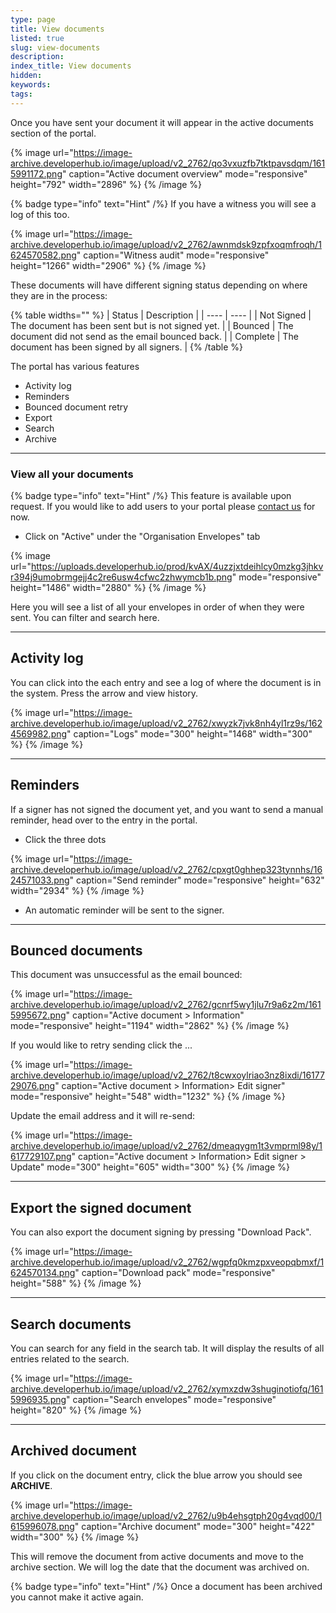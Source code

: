 ```yaml
---
type: page
title: View documents
listed: true
slug: view-documents
description: 
index_title: View documents
hidden: 
keywords: 
tags: 
---
```


Once you have sent your document it will appear in the active documents section of the portal.

{% image url="https://image-archive.developerhub.io/image/upload/v2_2762/qo3vxuzfb7tktpavsdqm/1615991172.png" caption="Active document overview" mode="responsive" height="792" width="2896" %}
{% /image %}

{% badge type="info" text="Hint" /%} If you have a witness you will see a log of this too.

{% image url="https://image-archive.developerhub.io/image/upload/v2_2762/awnmdsk9zpfxoqmfroqh/1624570582.png" caption="Witness audit" mode="responsive" height="1266" width="2906" %}
{% /image %}

These documents will have different signing status depending on where they are in the process:

{% table widths="" %}
| Status | Description | 
| ---- | ---- | 
| Not Signed | The document has been sent but is not signed yet. | 
| Bounced | The document did not send as the email bounced back. | 
| Complete | The document has been signed by all signers. | 
{% /table %}

The portal has various features

- Activity log
- Reminders
- Bounced document retry
- Export
- Search
- Archive

---

### View all your documents

{% badge type="info" text="Hint" /%} This feature is available upon request. If you would like to add users to your portal please [contact us](https://support.yoti.com/yotisupport/s/contactsupport) for now.

- Click on "Active" under the "Organisation Envelopes" tab

{% image url="https://uploads.developerhub.io/prod/kvAX/4uzzjxtdeihlcy0mzkg3jhkvr394j9umobrmgejj4c2re6usw4cfwc2zhwymcb1b.png" mode="responsive" height="1486" width="2880" %}
{% /image %}

Here you will see a list of all your envelopes in order of when they were sent. You can filter and search here. 

---

## Activity log

You can click into the each entry and see a log of where the document is in the system. Press the arrow and view history.

{% image url="https://image-archive.developerhub.io/image/upload/v2_2762/xwyzk7jvk8nh4yl1rz9s/1624569982.png" caption="Logs" mode="300" height="1468" width="300" %}
{% /image %}

---

## Reminders

If a signer has not signed the document yet, and you want to send a manual reminder, head over to the entry in the portal. 

- Click the three dots

{% image url="https://image-archive.developerhub.io/image/upload/v2_2762/cpxgt0ghhep323tynnhs/1624571033.png" caption="Send reminder" mode="responsive" height="632" width="2934" %}
{% /image %}

- An automatic reminder will be sent to the signer.

---

## Bounced documents

This document was unsuccessful as the email bounced:

{% image url="https://image-archive.developerhub.io/image/upload/v2_2762/gcnrf5wy1jlu7r9a6z2m/1615995672.png" caption="Active document &gt; Information" mode="responsive" height="1194" width="2862" %}
{% /image %}

If you would like to retry sending click the ...

{% image url="https://image-archive.developerhub.io/image/upload/v2_2762/t8cwxoylriao3nz8ixdi/1617729076.png" caption="Active document &gt; Information&gt; Edit signer" mode="responsive" height="548" width="1232" %}
{% /image %}

Update the email address and it will re-send:

{% image url="https://image-archive.developerhub.io/image/upload/v2_2762/dmeaqygm1t3vmprml98y/1617729107.png" caption="Active document &gt; Information&gt; Edit signer &gt; Update" mode="300" height="605" width="300" %}
{% /image %}

---

## Export the signed document

You can also export the document signing by pressing "Download Pack".

{% image url="https://image-archive.developerhub.io/image/upload/v2_2762/wgpfq0kmzpxveopqbmxf/1624570134.png" caption="Download pack" mode="responsive" height="588" %}
{% /image %}

---

## Search documents

You can search for any field in the search tab. It will display the results of all entries related to the search.

{% image url="https://image-archive.developerhub.io/image/upload/v2_2762/xymxzdw3shuginotiofq/1615996935.png" caption="Search envelopes" mode="responsive" height="820" %}
{% /image %}

---

## Archived document

If you click on the document entry, click the blue arrow you should see **ARCHIVE**.

{% image url="https://image-archive.developerhub.io/image/upload/v2_2762/u9b4ehsgtph20g4vqd00/1615996078.png" caption="Archive document" mode="300" height="422" width="300" %}
{% /image %}

This will remove the document from active documents and move to the archive section. We will log the date that the document was archived on.

{% badge type="info" text="Hint" /%} Once a document has been archived you cannot make it active again.